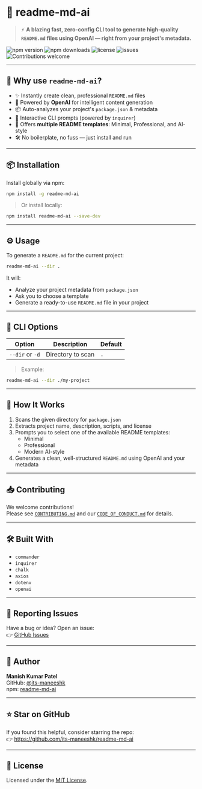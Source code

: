 # 📘 readme-md-ai

> ⚡ **A blazing fast, zero-config CLI tool to generate high-quality `README.md` files using OpenAI — right from your project's metadata.**

![npm version](https://img.shields.io/npm/v/readme-md-ai)
![npm downloads](https://img.shields.io/npm/dt/readme-md-ai)
![license](https://img.shields.io/npm/l/readme-md-ai)
![issues](https://img.shields.io/github/issues/its-maneeshk/readme-md-ai)
![Contributions welcome](https://img.shields.io/badge/contributions-welcome-brightgreen.svg)

---

## 🚀 Why use `readme-md-ai`?

- ✨ Instantly create clean, professional `README.md` files
- 🤖 Powered by **OpenAI** for intelligent content generation
- 📦 Auto-analyzes your project's `package.json` & metadata
- 💬 Interactive CLI prompts (powered by `inquirer`)
- 🎨 Offers **multiple README templates**: Minimal, Professional, and AI-style
- 🛠️ No boilerplate, no fuss — just install and run

---

## 📦 Installation

Install globally via npm:

```bash
npm install -g readme-md-ai
```

> Or install locally:

```bash
npm install readme-md-ai --save-dev
```

---

## ⚙️ Usage

To generate a `README.md` for the current project:

```bash
readme-md-ai --dir .
```

It will:
- Analyze your project metadata from `package.json`
- Ask you to choose a template
- Generate a ready-to-use `README.md` file in your project

---

## 🧰 CLI Options

| Option       | Description                         | Default |
|--------------|-------------------------------------|---------|
| `--dir` or `-d` | Directory to scan                 | `.`     |

> Example:

```bash
readme-md-ai --dir ./my-project
```

---

## 🧠 How It Works

1. Scans the given directory for `package.json`
2. Extracts project name, description, scripts, and license
3. Prompts you to select one of the available README templates:
   - Minimal
   - Professional
   - Modern AI-style
4. Generates a clean, well-structured `README.md` using OpenAI and your metadata

---

## 📥 Contributing

We welcome contributions!  
Please see [`CONTRIBUTING.md`](CONTRIBUTING.md) and our [`CODE_OF_CONDUCT.md`](CODE_OF_CONDUCT.md) for details.


---

## 🛠️ Built With

- `commander`
- `inquirer`
- `chalk`
- `axios`
- `dotenv`
- `openai`

---

## 🐛 Reporting Issues

Have a bug or idea? Open an issue:  
👉 [GitHub Issues](https://github.com/its-maneeshk/readme-md-ai/issues)

---

## 👤 Author

**Manish Kumar Patel**  
GitHub: [@its-maneeshk](https://github.com/its-maneeshk)  
npm: [readme-md-ai](https://www.npmjs.com/package/readme-md-ai)

---

## ⭐️ Star on GitHub

If you found this helpful, consider starring the repo:  
👉 https://github.com/its-maneeshk/readme-md-ai

---

## 📄 License

Licensed under the [MIT License](LICENSE).
